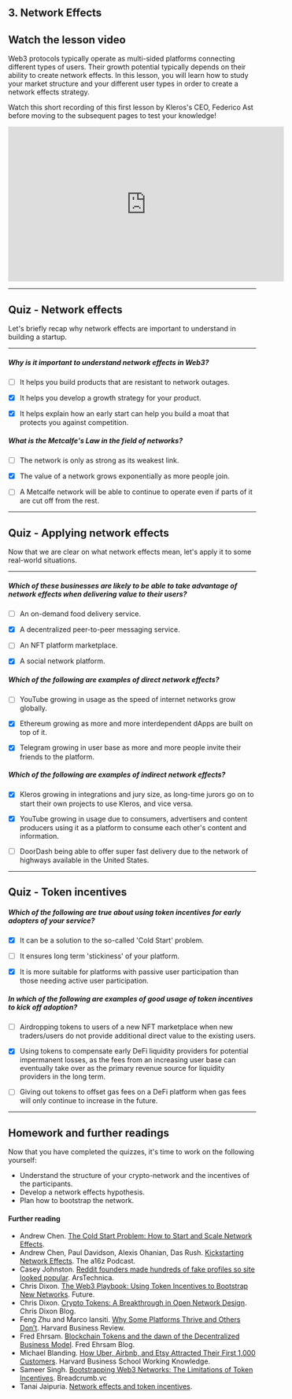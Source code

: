 ## 3. Network Effects


## Watch the lesson video

Web3 protocols typically operate as multi-sided platforms connecting different types of users. Their growth potential typically depends on their ability to create network effects. In this lesson, you will learn how to study your market structure and your different user types in order to create a network effects strategy.

Watch this short recording of this first lesson by Kleros's CEO, Federico Ast before moving to the subsequent pages to test your knowledge! 
<div align="center">
<iframe width="560" height="315" src="https://www.youtube.com/embed/nA2Aq3XEY2A" title="YouTube video player" frameborder="0" allow="accelerometer; autoplay; clipboard-write; encrypted-media; gyroscope; picture-in-picture" allowfullscreen></iframe>
</div>

    


---
## Quiz - Network effects

Let's briefly recap why network effects are important to understand in building a startup.
<hr>



##### Why is it important to understand network effects in Web3?  
     
- [ ]  It helps you build products that are resistant to network outages.
- [x]  It helps you develop a growth strategy for your product.
- [x]  It helps explain how an early start can help you build a moat that protects you against competition.





##### What is the Metcalfe's Law in the field of networks?  
     
- [ ]  The network is only as strong as its weakest link.
- [x]  The value of a network grows exponentially as more people join.
- [ ]  A Metcalfe network will be able to continue to operate even if parts of it are cut off from the rest.

    


---
## Quiz - Applying network effects

Now that we are clear on what network effects mean, let's apply it to some real-world situations.
<hr>



##### Which of these businesses are likely to be able to take advantage of network effects when delivering value to their users?  
     
- [ ]  An on-demand food delivery service.
- [x]  A decentralized peer-to-peer messaging service.
- [ ]  An NFT platform marketplace.
- [x]  A social network platform.





##### Which of the following are examples of direct network effects?
  
     
- [ ]  YouTube growing in usage as the speed of internet networks grow globally.
- [x]  Ethereum growing as more and more interdependent dApps are built on top of it.
- [x]  Telegram growing in user base as more and more people invite their friends to the platform.





##### Which of the following are examples of indirect network effects?  
     
- [x]  Kleros growing in integrations and jury size, as long-time jurors go on to start their own projects to use Kleros, and vice versa.
- [x]  YouTube growing in usage due to consumers, advertisers and content producers using it as a platform to consume each other's content and information.
- [ ]  DoorDash being able to offer super fast delivery due to the network of highways available in the United States.

    


---
## Quiz - Token incentives





##### Which of the following are true about using token incentives for early adopters of your service?  
     
- [x]  It can be a solution to the so-called 'Cold Start' problem.
- [ ]  It ensures long term 'stickiness' of your platform.
- [x]  It is more suitable for platforms with passive user participation than those needing active user participation.





##### In which of the following are examples of good usage of token incentives to kick off adoption?
  
     
- [ ]  Airdropping tokens to users of a new NFT marketplace when new traders/users do not provide additional direct value to the existing users.
- [x]  Using tokens to compensate early DeFi liquidity providers for potential impermanent losses, as the fees from an increasing user base can eventually take over as the primary revenue source for liquidity providers in the long term.
- [ ]  Giving out tokens to offset gas fees on a DeFi platform when gas fees will only continue to increase in the future.

    


---
## Homework and further readings

Now that you have completed the quizzes, it's time to work on the following yourself:
- Understand the structure of your crypto-network and the incentives of the participants.
- Develop a network effects hypothesis.
- Plan how to bootstrap the network.

#### Further reading
- Andrew Chen. [The Cold Start Problem: How to Start and Scale Network Effects](https://a16z.com/book/the-cold-start-problem/).
- Andrew Chen, Paul Davidson, Alexis Ohanian, Das Rush. [Kickstarting Network Effects](https://future.com/podcasts/kickstarting-network-effects/). The a16z Podcast.
- Casey Johnston. [Reddit founders made hundreds of fake profiles so site looked popular](https://arstechnica.com/information-technology/2012/06/reddit-founders-made-hundreds-of-fake-profiles-so-site-looked-popular/). ArsTechnica.
- Chris Dixon. [The Web3 Playbook: Using Token Incentives to Bootstrap New Networks](https://future.com/the-web3-playbook-using-token-incentives-to-bootstrap-new-networks/). Future.
- Chris Dixon. [Crypto Tokens: A Breakthrough in Open Network Design](https://cdixon.org/2017/05/27/crypto-tokens-a-breakthrough-in-open-network-design). Chris Dixon Blog.
- Feng Zhu and Marco Iansiti. [Why Some Platforms Thrive and Others Don’t](https://hbr.org/2019/01/why-some-platforms-thrive-and-others-dont). Harvard Business Review.
- Fred Ehrsam. [Blockchain Tokens and the dawn of the Decentralized Business Model](https://fehrsam.xyz/blog/blockchain-tokens-and-the-dawn-of-the-decentralized-business-model). Fred Ehrsam Blog.
- Michael Blanding. [How Uber, Airbnb, and Etsy Attracted Their First 1,000 Customers](https://hbswk.hbs.edu/item/how-uber-airbnb-and-etsy-attracted-their-first-1-000-customers). Harvard Business School Working Knowledge.
- Sameer Singh. [Bootstrapping Web3 Networks: The Limitations of Token Incentives](https://breadcrumb.vc/bootstrapping-web3-networks-the-limitations-of-token-incentives-4b57fa54486c). Breadcrumb.vc
- Tanai Jaipuria. [Network effects and token incentives](https://tanay.substack.com/p/network-effects-and-token-incentives).

    

